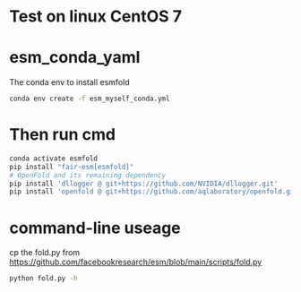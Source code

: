 # Test on linux CentOS 7 
# esm_conda_yaml
The conda env to install esmfold
```bash
conda env create -f esm_myself_conda.yml
```
# Then run cmd
```bash
conda activate esmfold
pip install "fair-esm[esmfold]"
# OpenFold and its remaining dependency
pip install 'dllogger @ git+https://github.com/NVIDIA/dllogger.git'
pip install 'openfold @ git+https://github.com/aqlaboratory/openfold.git@4b41059694619831a7db195b7e0988fc4ff3a307'
```
# command-line useage
cp the fold.py from https://github.com/facebookresearch/esm/blob/main/scripts/fold.py
```bash
python fold.py -h
```
